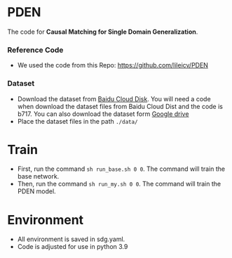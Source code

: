 # PDEN

The code for **Causal Matching for Single Domain Generalization**.

### Reference Code
- We used the code from this Repo: https://github.com/lileicv/PDEN 

### Dataset

- Download the dataset from [Baidu Cloud Disk](https://pan.baidu.com/s/1kti4P_jEFKKbeqI1g-sP_Q). You will need a code when download the dataset files from Baidu Cloud Dist and the code is b717. You can also download the dataset form [Google drive](https://drive.google.com/drive/folders/15eOb1x0ewlIYuQtnjqVD4h4AWVyw-GRq?usp=sharing)
- Place the dataset files in the path `./data/`

# Train
- First, run the command `sh run_base.sh 0 0`. The command will train the base network.
- Then, run the command `sh run_my.sh 0 0`. The command will train the PDEN model.

# Environment
- All environment is saved in sdg.yaml.
- Code is adjusted for use in python 3.9